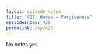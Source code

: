 ```yaml
---
layout: episode_notes
title: "423: Hosea — Forgiveness"
episodeIndex: 426
permalink: /ep/423
---
```

No notes yet.
